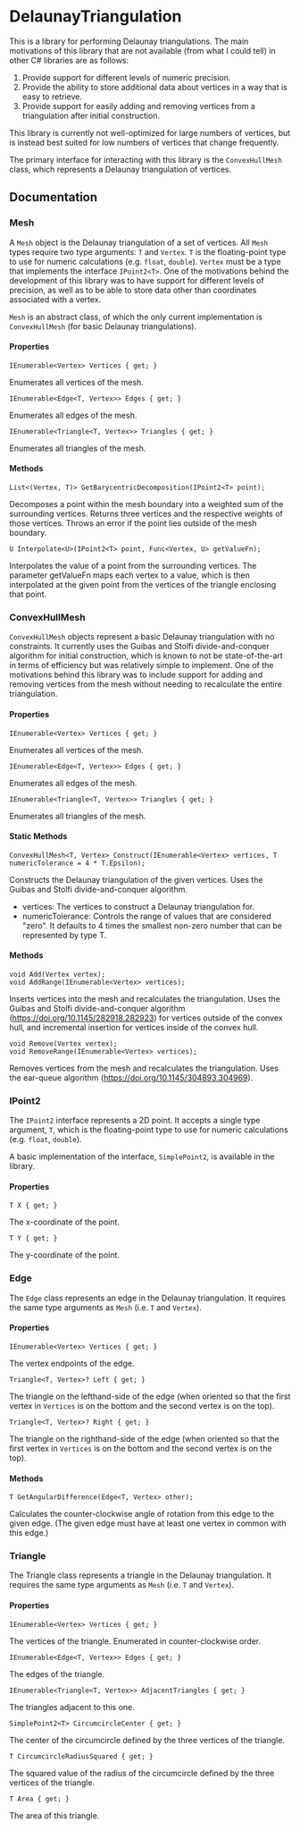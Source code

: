 # DelaunayTriangulation
This is a library for performing Delaunay triangulations. The main motivations of this library that are not available (from what I could tell) in other C# libraries are as follows:
1. Provide support for different levels of numeric precision.
2. Provide the ability to store additional data about vertices in a way that is easy to retrieve.
3. Provide support for easily adding and removing vertices from a triangulation after initial construction.

This library is currently not well-optimized for large numbers of vertices, but is instead best suited for low numbers of vertices that change frequently.

The primary interface for interacting with this library is the `ConvexHullMesh` class, which represents a Delaunay triangulation of vertices.

## Documentation
### Mesh
A `Mesh` object is the Delaunay triangulation of a set of vertices. All `Mesh` types require two type arguments: `T` and `Vertex`. `T` is the floating-point type to use for numeric calculations (e.g. `float`, `double`). `Vertex` must be a type that implements the interface `IPoint2<T>`. One of the motivations behind the development of this library was to have support for different levels of precision, as well as to be able to store data other than coordinates associated with a vertex.

`Mesh` is an abstract class, of which the only current implementation is `ConvexHullMesh` (for basic Delaunay triangulations).

#### Properties
    IEnumerable<Vertex> Vertices { get; }

Enumerates all vertices of the mesh.

    IEnumerable<Edge<T, Vertex>> Edges { get; }

Enumerates all edges of the mesh.

    IEnumerable<Triangle<T, Vertex>> Triangles { get; }

Enumerates all triangles of the mesh.

#### Methods
    List<(Vertex, T)> GetBarycentricDecomposition(IPoint2<T> point);

Decomposes a point within the mesh boundary into a weighted sum of the surrounding vertices. Returns three vertices and the respective weights of those vertices. Throws an error if the point lies outside of the mesh boundary.

    U Interpolate<U>(IPoint2<T> point, Func<Vertex, U> getValueFn);

Interpolates the value of a point from the surrounding vertices. The parameter getValueFn maps each vertex to a value, which is then interpolated at the given point from the vertices of the triangle enclosing that point.

### ConvexHullMesh
`ConvexHullMesh` objects represent a basic Delaunay triangulation with no constraints. It currently uses the Guibas and Stolfi divide-and-conquer algorithm for initial construction, which is known to not be state-of-the-art in terms of efficiency but was relatively simple to implement. One of the motivations behind this library was to include support for adding and removing vertices from the mesh without needing to recalculate the entire triangulation.

#### Properties
    IEnumerable<Vertex> Vertices { get; }

Enumerates all vertices of the mesh.

    IEnumerable<Edge<T, Vertex>> Edges { get; }

Enumerates all edges of the mesh.

    IEnumerable<Triangle<T, Vertex>> Triangles { get; }

Enumerates all triangles of the mesh.

#### Static Methods
    ConvexHullMesh<T, Vertex> Construct(IEnumerable<Vertex> vertices, T numericTolerance = 4 * T.Epsilon);

Constructs the Delaunay triangulation of the given vertices. Uses the Guibas and Stolfi divide-and-conquer algorithm.
* vertices: The vertices to construct a Delaunay triangulation for.
* numericTolerance: Controls the range of values that are considered "zero". It defaults to 4 times the smallest non-zero number that can be represented by type T.

#### Methods
    void Add(Vertex vertex);
    void AddRange(IEnumerable<Vertex> vertices);

Inserts vertices into the mesh and recalculates the triangulation. Uses the Guibas and Stolfi divide-and-conquer algorithm (https://doi.org/10.1145/282918.282923) for vertices outside of the convex hull, and incremental insertion for vertices inside of the convex hull.

    void Remove(Vertex vertex);
    void RemoveRange(IEnumerable<Vertex> vertices);

Removes vertices from the mesh and recalculates the triangulation. Uses the ear-queue algorithm (https://doi.org/10.1145/304893.304969).

### IPoint2
The `IPoint2` interface represents a 2D point. It accepts a single type argument, `T`, which is the floating-point type to use for numeric calculations (e.g. `float`, `double`).

A basic implementation of the interface, `SimplePoint2`, is available in the library.

#### Properties
    T X { get; }

The x-coordinate of the point.

    T Y { get; }

The y-coordinate of the point.

### Edge
The `Edge` class represents an edge in the Delaunay triangulation. It requires the same type arguments as `Mesh` (i.e. `T` and `Vertex`).

#### Properties
    IEnumerable<Vertex> Vertices { get; }

The vertex endpoints of the edge.

    Triangle<T, Vertex>? Left { get; }

The triangle on the lefthand-side of the edge (when oriented so that the first vertex in `Vertices` is on the bottom and the second vertex is on the top).

    Triangle<T, Vertex>? Right { get; }

The triangle on the righthand-side of the edge (when oriented so that the first vertex in `Vertices` is on the bottom and the second vertex is on the top).

#### Methods
    T GetAngularDifference(Edge<T, Vertex> other);

Calculates the counter-clockwise angle of rotation from this edge to the given edge. (The given edge must have at least one vertex in common with this edge.)

### Triangle
The Triangle class represents a triangle in the Delaunay triangulation. It requires the same type arguments as `Mesh` (i.e. `T` and `Vertex`).

#### Properties
    IEnumerable<Vertex> Vertices { get; }

The vertices of the triangle. Enumerated in counter-clockwise order.

    IEnumerable<Edge<T, Vertex>> Edges { get; }

The edges of the triangle.

    IEnumerable<Triangle<T, Vertex>> AdjacentTriangles { get; }

The triangles adjacent to this one.

    SimplePoint2<T> CircumcircleCenter { get; }

The center of the circumcircle defined by the three vertices of the triangle.

    T CircumcircleRadiusSquared { get; }

The squared value of the radius of the circumcircle defined by the three vertices of the triangle.

    T Area { get; }

The area of this triangle.
